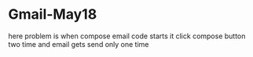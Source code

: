# Gmail-May18
here problem is when compose email code starts it click compose button two time and email gets send only one time 
